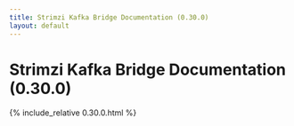 ```yaml
---
title: Strimzi Kafka Bridge Documentation (0.30.0)
layout: default
---
```


<h1 >Strimzi Kafka Bridge Documentation (0.30.0)</h1>

{% include_relative 0.30.0.html %}

